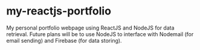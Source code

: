 # my-reactjs-portfolio
My personal portfolio webpage using ReactJS and NodeJS for data retrieval.
Future plans will be to use NodeJS to interface with Nodemail (for email sending) and Firebase (for data storing).
